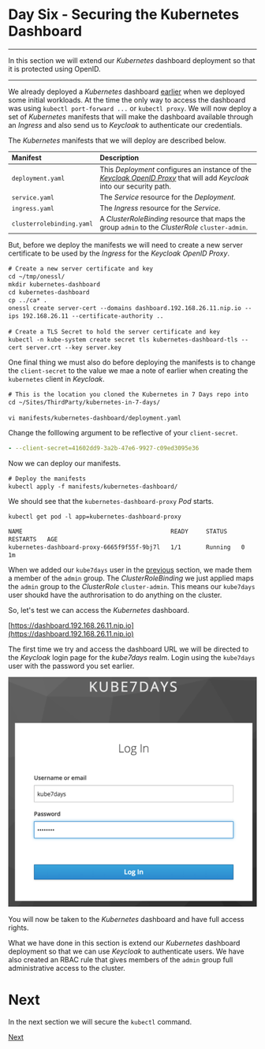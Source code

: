 # Day Six - Securing the Kubernetes Dashboard

---

In this section we will extend our _Kubernetes_ dashboard deployment so that it is protected using OpenID.  

---


We already deployed a _Kubernetes_ dashboard [earlier](../03-building-a-complex-cluster/03-04.md) when we deployed some initial workloads.  At the time the only way to access the dashboard was using `kubectl port-forward ...` or `kubectl proxy`.  We will now deploy a set of _Kubernetes_ manifests that will make the dashboard available through an _Ingress_ and also send us to _Keycloak_ to authenticate our credentials.

The _Kubernetes_ manifests that we will deploy are described below.

| Manifest           | Description                 |
|:-------------------|:----------------------------|
| `deployment.yaml`  | This _Deployment_ configures an instance of the [_Keycloak OpenID Proxy_](https://github.com/gambol99/keycloak-proxy) that will add _Keycloak_ into our security path. |
| `service.yaml`     | The _Service_ resource for the _Deployment_. |
| `ingress.yaml`     | The _Ingress_ resource for the _Service_.    |
| `clusterrolebinding.yaml` | A _ClusterRoleBinding_ resource that maps the group `admin` to the _ClusterRole_ `cluster-admin`.  |

But, before we deploy the manifests we will need to create a new server certificate to be used by the _Ingress_ for the _Keycloak OpenID Proxy_.

```console
# Create a new server certificate and key
cd ~/tmp/onessl/
mkdir kubernetes-dashboard
cd kubernetes-dashboard
cp ../ca* .
onessl create server-cert --domains dashboard.192.168.26.11.nip.io --ips 192.168.26.11 --certificate-authority ..

# Create a TLS Secret to hold the server certificate and key
kubectl -n kube-system create secret tls kubernetes-dashboard-tls --cert server.crt --key server.key
```

One final thing we must also do before deploying the manifests is to change the `client-secret` to the value we mae a note of earlier when creating the `kubernetes` client in _Keycloak_.

```console
# This is the location you cloned the Kubernetes in 7 Days repo into
cd ~/Sites/ThirdParty/kubernetes-in-7-days/

vi manifests/kubernetes-dashboard/deployment.yaml
```

Change the folllowing argument to be reflective of your `client-secret`.

```yaml
- --client-secret=41602dd9-3a2b-47e6-9927-c09ed3095e36
```

Now we can deploy our manifests.

```console
# Deploy the manifests
kubectl apply -f manifests/kubernetes-dashboard/
```

We should see that the `kubernetes-dashboard-proxy` _Pod_ starts.

```console
kubectl get pod -l app=kubernetes-dashboard-proxy
```

```console
NAME                                          READY     STATUS    RESTARTS   AGE
kubernetes-dashboard-proxy-6665f9f55f-9bj7l   1/1       Running   0          1m
```

When we added our `kube7days` user in the [previous](06-03.md) section, we made them a member of the `admin` group.  The _ClusterRoleBinding_ we just applied maps the `admin` group to the _ClusterRole_ `cluster-admin`.  This means our `kube7days` user shoukd have the authrorisation to do anything on the cluster.

So, let's test we can access the _Kubernetes_ dashboard.

[https://dashboard.192.168.26.11.nip.io](https://dashboard.192.168.26.11.nip.io)

The first time we try and access the dashboard URL we will be directed to the _Keycloak_ login page for the _kube7days_ realm.  Login using the `kube7days` user with the password you set earlier.

<img src="images/2018-08-10_08-28-22.png" width="523px" />

You will now be taken to the _Kubernetes_ dashboard and have full access rights.


What we have done in this section is extend our _Kubernetes_ dashboard deployment so that we can use _Keycloak_ to authenticate users.  We have also created an RBAC rule that gives members of the `admin` group full administrative access to the cluster.


# Next

In the next section we will secure the `kubectl` command.

[Next](06-06.md)
